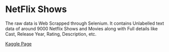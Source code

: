 NetFlix Shows
==============
The raw data is Web Scrapped through Selenium.
It contains Unlabelled text data of around 9000 Netflix Shows and Movies along with Full details like Cast, Release Year, Rating, Description, etc.

[Kaggle Page](https://www.kaggle.com/datasets/infamouscoder/dataset-netflix-shows/data)
